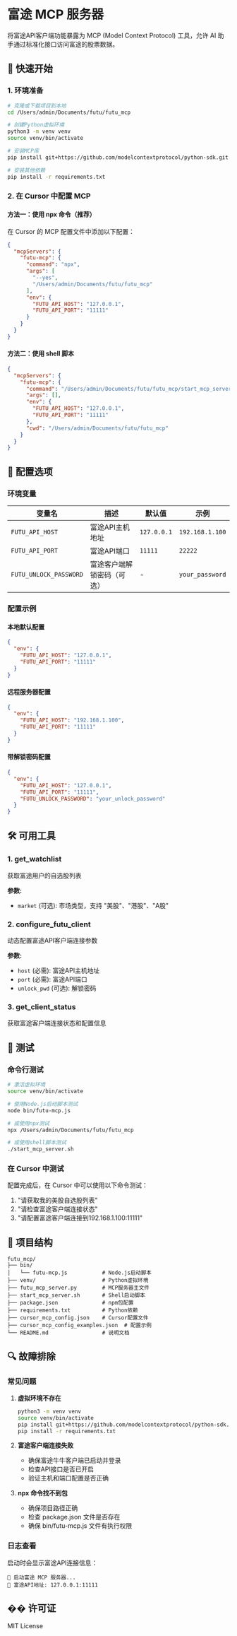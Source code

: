 # 富途 MCP 服务器

将富途API客户端功能暴露为 MCP (Model Context Protocol) 工具，允许 AI 助手通过标准化接口访问富途的股票数据。

## 🚀 快速开始

### 1. 环境准备

```bash
# 克隆或下载项目到本地
cd /Users/admin/Documents/futu/futu_mcp

# 创建Python虚拟环境
python3 -m venv venv
source venv/bin/activate

# 安装MCP库
pip install git+https://github.com/modelcontextprotocol/python-sdk.git

# 安装其他依赖
pip install -r requirements.txt
```

### 2. 在 Cursor 中配置 MCP

#### 方法一：使用 npx 命令（推荐）

在 Cursor 的 MCP 配置文件中添加以下配置：

```json
{
  "mcpServers": {
    "futu-mcp": {
      "command": "npx",
      "args": [
        "--yes",
        "/Users/admin/Documents/futu/futu_mcp"
      ],
      "env": {
        "FUTU_API_HOST": "127.0.0.1",
        "FUTU_API_PORT": "11111"
      }
    }
  }
}
```

#### 方法二：使用 shell 脚本

```json
{
  "mcpServers": {
    "futu-mcp": {
      "command": "/Users/admin/Documents/futu/futu_mcp/start_mcp_server.sh",
      "args": [],
      "env": {
        "FUTU_API_HOST": "127.0.0.1",
        "FUTU_API_PORT": "11111"
      },
      "cwd": "/Users/admin/Documents/futu/futu_mcp"
    }
  }
}
```

## 🔧 配置选项

### 环境变量

| 变量名 | 描述 | 默认值 | 示例 |
|--------|------|--------|------|
| `FUTU_API_HOST` | 富途API主机地址 | `127.0.0.1` | `192.168.1.100` |
| `FUTU_API_PORT` | 富途API端口 | `11111` | `22222` |
| `FUTU_UNLOCK_PASSWORD` | 富途客户端解锁密码（可选） | - | `your_password` |

### 配置示例

#### 本地默认配置
```json
{
  "env": {
    "FUTU_API_HOST": "127.0.0.1",
    "FUTU_API_PORT": "11111"
  }
}
```

#### 远程服务器配置
```json
{
  "env": {
    "FUTU_API_HOST": "192.168.1.100",
    "FUTU_API_PORT": "11111"
  }
}
```

#### 带解锁密码配置
```json
{
  "env": {
    "FUTU_API_HOST": "127.0.0.1",
    "FUTU_API_PORT": "11111",
    "FUTU_UNLOCK_PASSWORD": "your_unlock_password"
  }
}
```

## 🛠️ 可用工具

### 1. get_watchlist
获取富途用户的自选股列表

**参数:**
- `market` (可选): 市场类型，支持 "美股"、"港股"、"A股"

### 2. configure_futu_client
动态配置富途API客户端连接参数

**参数:**
- `host` (必需): 富途API主机地址
- `port` (必需): 富途API端口
- `unlock_pwd` (可选): 解锁密码

### 3. get_client_status
获取富途客户端连接状态和配置信息

## 🧪 测试

### 命令行测试
```bash
# 激活虚拟环境
source venv/bin/activate

# 使用Node.js启动脚本测试
node bin/futu-mcp.js

# 或使用npx测试
npx /Users/admin/Documents/futu/futu_mcp

# 或使用shell脚本测试
./start_mcp_server.sh
```

### 在 Cursor 中测试
配置完成后，在 Cursor 中可以使用以下命令测试：

1. "请获取我的美股自选股列表"
2. "请检查富途客户端连接状态"
3. "请配置富途客户端连接到192.168.1.100:11111"

## 📁 项目结构

```
futu_mcp/
├── bin/
│   └── futu-mcp.js           # Node.js启动脚本
├── venv/                     # Python虚拟环境
├── futu_mcp_server.py        # MCP服务器主文件
├── start_mcp_server.sh       # Shell启动脚本
├── package.json              # npm包配置
├── requirements.txt          # Python依赖
├── cursor_mcp_config.json    # Cursor配置文件
├── cursor_mcp_config_examples.json  # 配置示例
└── README.md                 # 说明文档
```

## 🔍 故障排除

### 常见问题

1. **虚拟环境不存在**
   ```bash
   python3 -m venv venv
   source venv/bin/activate
   pip install git+https://github.com/modelcontextprotocol/python-sdk.git
   pip install -r requirements.txt
   ```

2. **富途客户端连接失败**
   - 确保富途牛牛客户端已启动并登录
   - 检查API接口是否已开启
   - 验证主机和端口配置是否正确

3. **npx 命令找不到包**
   - 确保项目路径正确
   - 检查 package.json 文件是否存在
   - 确保 bin/futu-mcp.js 文件有执行权限

### 日志查看

启动时会显示富途API连接信息：
```
🚀 启动富途 MCP 服务器...
📡 富途API地址: 127.0.0.1:11111
```

## �� 许可证

MIT License 